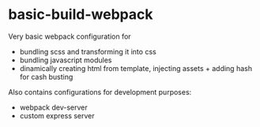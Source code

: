 # basic-build-webpack

Very basic webpack configuration for 
- bundling scss and transforming it into css 
- bundling javascript modules
- dinamically creating html from template, injecting assets + adding hash for cash busting

Also contains configurations for development purposes:
- webpack dev-server
- custom express server 

